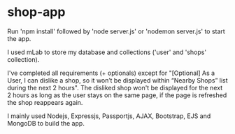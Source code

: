 # shop-app

Run 'npm install' followed by 'node server.js' or 'nodemon server.js' to start the app.

I used mLab to store my database and collections ('user' and 'shops' collection).

I've completed all requirements (+ optionals) except for "[Optional] As a User, I can dislike a shop, so it won’t be displayed within “Nearby Shops” list during the next 2 hours". The disliked shop won't be displayed for the next 2 hours as long as the user stays on the same page, if the page is refreshed the shop reappears again.

I mainly used Nodejs, Expressjs, Passportjs, AJAX, Bootstrap, EJS and MongoDB to build the app.
